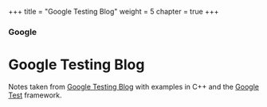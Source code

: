 +++
title = "Google Testing Blog"
weight = 5
chapter = true
+++

### Google

# Google Testing Blog

Notes taken from [Google Testing Blog](https://testing.googleblog.com/) with examples in C++ and
the [Google Test](https://github.com/google/googletest) framework.
